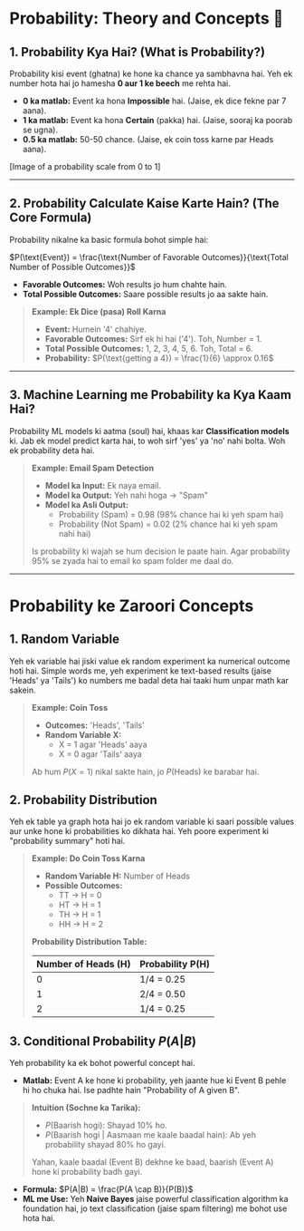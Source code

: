 # Probability: Theory and Concepts 🎲

## 1. Probability Kya Hai? (What is Probability?)

Probability kisi event (ghatna) ke hone ka chance ya sambhavna hai. Yeh ek number hota hai jo hamesha **0 aur 1 ke beech** me rehta hai.

* **0 ka matlab:** Event ka hona **Impossible** hai. (Jaise, ek dice fekne par 7 aana).
* **1 ka matlab:** Event ka hona **Certain** (pakka) hai. (Jaise, sooraj ka poorab se ugna).
* **0.5 ka matlab:** 50-50 chance. (Jaise, ek coin toss karne par Heads aana).



[Image of a probability scale from 0 to 1]


---

## 2. Probability Calculate Kaise Karte Hain? (The Core Formula)

Probability nikalne ka basic formula bohot simple hai:

$P(\text{Event}) = \frac{\text{Number of Favorable Outcomes}}{\text{Total Number of Possible Outcomes}}$

* **Favorable Outcomes:** Woh results jo hum chahte hain.
* **Total Possible Outcomes:** Saare possible results jo aa sakte hain.

> **Example: Ek Dice (pasa) Roll Karna**
>
> * **Event:** Humein '4' chahiye.
> * **Favorable Outcomes:** Sirf ek hi hai ('4'). Toh, Number = 1.
> * **Total Possible Outcomes:** 1, 2, 3, 4, 5, 6. Toh, Total = 6.
> * **Probability:** $P(\text{getting a 4}) = \frac{1}{6} \approx 0.16$

---

## 3. Machine Learning me Probability ka Kya Kaam Hai?

Probability ML models ki aatma (soul) hai, khaas kar **Classification models** ki. Jab ek model predict karta hai, to woh sirf 'yes' ya 'no' nahi bolta. Woh ek probability deta hai.

> **Example: Email Spam Detection**
>
> * **Model ka Input:** Ek naya email.
> * **Model ka Output:** Yeh nahi hoga -> "Spam"
> * **Model ka Asli Output:**
>     * Probability (Spam) = 0.98 (98% chance hai ki yeh spam hai)
>     * Probability (Not Spam) = 0.02 (2% chance hai ki yeh spam nahi hai)
>
> Is probability ki wajah se hum decision le paate hain. Agar probability 95% se zyada hai to email ko spam folder me daal do.

---

# Probability ke Zaroori Concepts

## 1. Random Variable

Yeh ek variable hai jiski value ek random experiment ka numerical outcome hoti hai. Simple words me, yeh experiment ke text-based results (jaise 'Heads' ya 'Tails') ko numbers me badal deta hai taaki hum unpar math kar sakein.

> **Example: Coin Toss**
> * **Outcomes:** 'Heads', 'Tails'
> * **Random Variable X:**
>     * X = 1 agar 'Heads' aaya
>     * X = 0 agar 'Tails' aaya
>
> Ab hum $P(X=1)$ nikal sakte hain, jo $P(\text{Heads})$ ke barabar hai.

## 2. Probability Distribution

Yeh ek table ya graph hota hai jo ek random variable ki saari possible values aur unke hone ki probabilities ko dikhata hai. Yeh poore experiment ki "probability summary" hoti hai.

> **Example: Do Coin Toss Karna**
> * **Random Variable H:** Number of Heads
> * **Possible Outcomes:**
>     * TT -> H = 0
>     * HT -> H = 1
>     * TH -> H = 1
>     * HH -> H = 2
>
> **Probability Distribution Table:**
>
>| Number of Heads (H) | Probability P(H) |
>| :------------------ | :--------------- |
>| 0                   | 1/4 = 0.25       |
>| 1                   | 2/4 = 0.50       |
>| 2                   | 1/4 = 0.25       |

## 3. Conditional Probability $P(A|B)$

Yeh probability ka ek bohot powerful concept hai.

* **Matlab:** Event A ke hone ki probability, yeh jaante hue ki Event B pehle hi ho chuka hai. Ise padhte hain "Probability of A given B".

> **Intuition (Sochne ka Tarika):**
> * $P(\text{Baarish hogi})$: Shayad 10% ho.
> * $P(\text{Baarish hogi | Aasmaan me kaale baadal hain})$: Ab yeh probability shayad 80% ho gayi.
>
> Yahan, kaale baadal (Event B) dekhne ke baad, baarish (Event A) hone ki probability badh gayi.

* **Formula:** $P(A|B) = \frac{P(A \cap B)}{P(B)}$
* **ML me Use:** Yeh **Naive Bayes** jaise powerful classification algorithm ka foundation hai, jo text classification (jaise spam filtering) me bohot use hota hai.